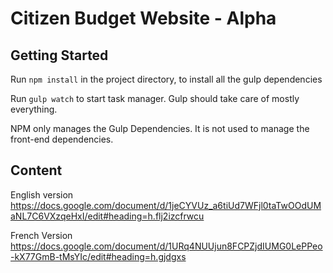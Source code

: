 # Citizen Budget Website - Alpha

## Getting Started

Run `npm install` in the project directory, to install all the gulp dependencies

Run `gulp watch` to start task manager. Gulp should take care of mostly everything.

NPM only manages the Gulp Dependencies. It is not used to manage the front-end dependencies.

## Content

English version
https://docs.google.com/document/d/1jeCYVUz_a6tiUd7WFjl0taTwOOdUMaNL7C6VXzqeHxI/edit#heading=h.flj2izcfrwcu

French Version
https://docs.google.com/document/d/1URq4NUUjun8FCPZjdIUMG0LePPeo-kX77GmB-tMsYIc/edit#heading=h.gjdgxs